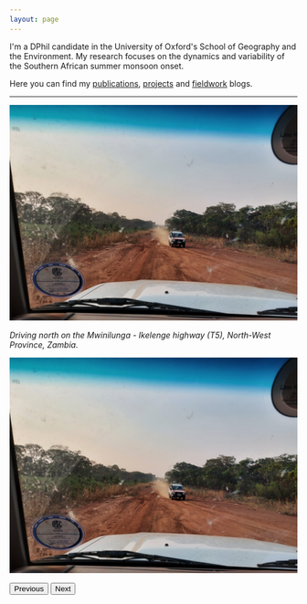 ```yaml
---
layout: page
---
```


I'm a DPhil candidate in the University of Oxford's School of Geography and the Environment. My research focuses on the dynamics and variability of the Southern African summer monsoon onset.

Here you can find my [publications](https://charlesknight1.github.io/publications/), [projects](https://charlesknight1.github.io/projects/) and [fieldwork](https://charlesknight1.github.io/fieldwork/) blogs.

___

![Road in NW Zambia](/assets/20220924_174005-01.jpeg)


*Driving north on the Mwinilunga - Ikelenge highway (T5), North-West Province, Zambia.*

<div id="carousel">
  <img id="carouselImage" src="/assets/20220924_174005-01.jpeg" alt="Image 1">
</div>

<button id="prevButton">Previous</button>
<button id="nextButton">Next</button>

<script>
var images = ["/assets/20220924_174005-01.jpeg", "/assets/20221008_174707.jpg", "/assets/20221028_181128.jpg", "/assets/kapex/20240105_193617.jpg", "/assets/kapex/20240108_191139.jpg"];
var currentIndex = 0;

function showNextImage() {
  currentIndex = (currentIndex < images.length - 1) ? currentIndex + 1 : 0;
  document.getElementById("carouselImage").src = images[currentIndex];
}

document.getElementById("prevButton").addEventListener("click", function() {
  currentIndex = (currentIndex > 0) ? currentIndex - 1 : images.length - 1;
  document.getElementById("carouselImage").src = images[currentIndex];
});

document.getElementById("nextButton").addEventListener("click", showNextImage);

// Automatically advance to the next image every 3 seconds
setInterval(showNextImage, 3000);
</script>
